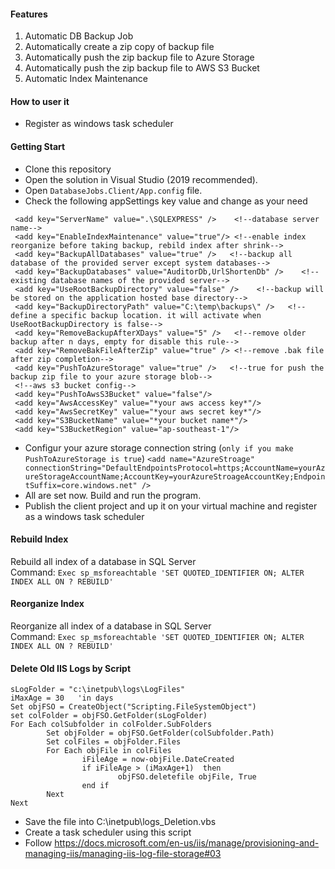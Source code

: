 #### Features
1. Automatic DB Backup Job
2. Automatically create a zip copy of backup file
3. Automatically push the zip backup file to Azure Storage
4. Automatically push the zip backup file to AWS S3 Bucket
5. Automatic Index Maintenance

#### How to user it
 * Register as windows task scheduler

#### Getting Start
* Clone this repository<br/>
* Open the solution in Visual Studio (2019 recommended). <br/>
* Open <code>DatabaseJobs.Client/App.config</code> file. <br/>
* Check the following appSettings key value and change as your need  <br/>
```
 <add key="ServerName" value=".\SQLEXPRESS" />    <!--database server name-->
 <add key="EnableIndexMaintenance" value="true"/> <!--enable index reorganize before taking backup, rebild index after shrink-->
 <add key="BackupAllDatabases" value="true" />   <!--backup all database of the provided server except system databases-->
 <add key="BackupDatabases" value="AuditorDb,UrlShortenDb" />    <!--existing database names of the provided server-->
 <add key="UseRootBackupDirectory" value="false" />    <!--backup will be stored on the application hosted base directory-->
 <add key="BackupDirectoryPath" value="C:\temp\backups\" />   <!--define a specific backup location. it will activate when UseRootBackupDirectory is false-->
 <add key="RemoveBackupAfterXDays" value="5" />   <!--remove older backup after n days, empty for disable this rule--> 
 <add key="RemoveBakFileAfterZip" value="true" /> <!--remove .bak file after zip completion-->
 <add key="PushToAzureStorage" value="true" />   <!--true for push the backup zip file to your azure storage blob--> 
 <!--aws s3 bucket config-->
 <add key="PushToAwsS3Bucket" value="false"/>
 <add key="AwsAccessKey" value="*your aws access key*"/>
 <add key="AwsSecretKey" value="*your aws secret key*"/>
 <add key="S3BucketName" value="*your bucket name*"/>
 <add key="S3BucketRegion" value="ap-southeast-1"/>
```
* Configur your azure storage connection string (`only if you make PushToAzureStorage is true`)  `<add name="AzureStroage" connectionString="DefaultEndpointsProtocol=https;AccountName=yourAzureStorageAccountName;AccountKey=yourAzureStroageAccountKey;EndpointSuffix=core.windows.net" /> `
* All are set now. Build and run the program. <br/>
* Publish the client project and up it on your virtual machine and register as a windows task scheduler


#### Rebuild Index
Rebuild all index of a database in SQL Server <br/>
Command: `Exec sp_msforeachtable 'SET QUOTED_IDENTIFIER ON; ALTER INDEX ALL ON ? REBUILD'`

#### Reorganize Index
Reorganize all index of a database in SQL Server <br/>
Command: `Exec sp_msforeachtable 'SET QUOTED_IDENTIFIER ON; ALTER INDEX ALL ON ? REBUILD'`

#### Delete Old IIS Logs by Script
```
sLogFolder = "c:\inetpub\logs\LogFiles"
iMaxAge = 30   'in days
Set objFSO = CreateObject("Scripting.FileSystemObject")
set colFolder = objFSO.GetFolder(sLogFolder)
For Each colSubfolder in colFolder.SubFolders
        Set objFolder = objFSO.GetFolder(colSubfolder.Path)
        Set colFiles = objFolder.Files
        For Each objFile in colFiles
                iFileAge = now-objFile.DateCreated
                if iFileAge > (iMaxAge+1)  then
                        objFSO.deletefile objFile, True
                end if
        Next
Next
```
* Save the file into C:\inetpub\logs\_Deletion.vbs
* Create a task scheduler using this script
* Follow https://docs.microsoft.com/en-us/iis/manage/provisioning-and-managing-iis/managing-iis-log-file-storage#03


